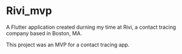 # Rivi_mvp

A Flutter application created durning my time at Rivi, a contact tracing company based in Boston, MA.

This project was an MVP for a contact tracing app.
